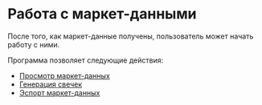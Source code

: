 # Работа с маркет\-данными

После того, как маркет\-данные получены, пользователь может начать работу с ними.

Программа позволяет следующие действия:

- [Просмотр маркет\-данных](working_with_data/view_and_export.md)
- [Генерация свечек](working_with_data/candles_generation.md)
- [Эспорт маркет\-данных](working_with_data/export_data.md)
